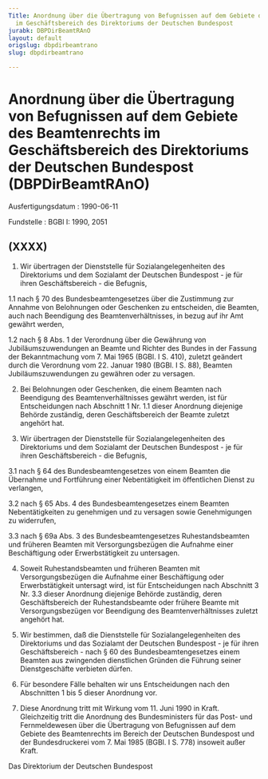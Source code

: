 ```yaml
---
Title: Anordnung über die Übertragung von Befugnissen auf dem Gebiete des Beamtenrechts
  im Geschäftsbereich des Direktoriums der Deutschen Bundespost
jurabk: DBPDirBeamtRAnO
layout: default
origslug: dbpdirbeamtrano
slug: dbpdirbeamtrano

---
```


# Anordnung über die Übertragung von Befugnissen auf dem Gebiete des Beamtenrechts im Geschäftsbereich des Direktoriums der Deutschen Bundespost (DBPDirBeamtRAnO)

Ausfertigungsdatum
:   1990-06-11

Fundstelle
:   BGBl I: 1990, 2051



## (XXXX)


1.  Wir übertragen der Dienststelle für Sozialangelegenheiten des Direktoriums und dem Sozialamt der Deutschen Bundespost - je für ihren Geschäftsbereich - die Befugnis,


1.1 nach § 70 des Bundesbeamtengesetzes über die Zustimmung zur Annahme von Belohnungen oder Geschenken zu entscheiden, die Beamten, auch nach Beendigung des Beamtenverhältnisses, in bezug auf ihr Amt gewährt werden,


1.2 nach § 8 Abs. 1 der Verordnung über die Gewährung von Jubiläumszuwendungen an Beamte und Richter des Bundes in der Fassung der Bekanntmachung vom 7. Mai 1965 (BGBl. I S. 410), zuletzt geändert durch die Verordnung vom 22. Januar 1980 (BGBl. I S. 88), Beamten Jubiläumszuwendungen zu gewähren oder zu versagen.


2.  Bei Belohnungen oder Geschenken, die einem Beamten nach Beendigung des Beamtenverhältnisses gewährt werden, ist für Entscheidungen nach Abschnitt 1 Nr. 1.1 dieser Anordnung diejenige Behörde zuständig, deren Geschäftsbereich der Beamte zuletzt angehört hat.


3.  Wir übertragen der Dienststelle für Sozialangelegenheiten des Direktoriums und dem Sozialamt der Deutschen Bundespost - je für ihren Geschäftsbereich - die Befugnis,


3.1 nach § 64 des Bundesbeamtengesetzes von einem Beamten die Übernahme und Fortführung einer Nebentätigkeit im öffentlichen Dienst zu verlangen,


3.2 nach § 65 Abs. 4 des Bundesbeamtengesetzes einem Beamten Nebentätigkeiten zu genehmigen und zu versagen sowie Genehmigungen zu widerrufen,


3.3 nach § 69a Abs. 3 des Bundesbeamtengesetzes Ruhestandsbeamten und früheren Beamten mit Versorgungsbezügen die Aufnahme einer Beschäftigung oder Erwerbstätigkeit zu untersagen.


4.  Soweit Ruhestandsbeamten und früheren Beamten mit Versorgungsbezügen die Aufnahme einer Beschäftigung oder Erwerbstätigkeit untersagt wird, ist für Entscheidungen nach Abschnitt 3 Nr. 3.3 dieser Anordnung diejenige Behörde zuständig, deren Geschäftsbereich der Ruhestandsbeamte oder frühere Beamte mit Versorgungsbezügen vor Beendigung des Beamtenverhältnisses zuletzt angehört hat.


5.  Wir bestimmen, daß die Dienststelle für Sozialangelegenheiten des Direktoriums und das Sozialamt der Deutschen Bundespost - je für ihren Geschäftsbereich - nach § 60 des Bundesbeamtengesetzes einem Beamten aus zwingenden dienstlichen Gründen die Führung seiner Dienstgeschäfte verbieten dürfen.


6.  Für besondere Fälle behalten wir uns Entscheidungen nach den Abschnitten 1 bis 5 dieser Anordnung vor.


7.  Diese Anordnung tritt mit Wirkung vom 11. Juni 1990 in Kraft. Gleichzeitig tritt die Anordnung des Bundesministers für das Post- und Fernmeldewesen über die Übertragung von Befugnissen auf dem Gebiete des Beamtenrechts im Bereich der Deutschen Bundespost und der Bundesdruckerei vom 7. Mai 1985 (BGBl. I S. 778) insoweit außer Kraft.



Das Direktorium der Deutschen Bundespost

